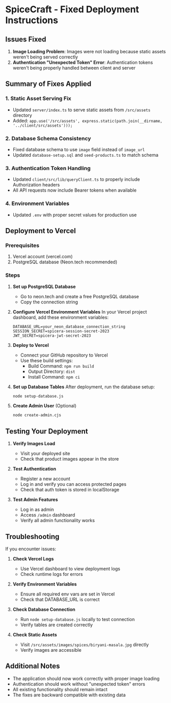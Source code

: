 # SpiceCraft - Fixed Deployment Instructions

## Issues Fixed

1. **Image Loading Problem**: Images were not loading because static assets weren't being served correctly
2. **Authentication "Unexpected Token" Error**: Authentication tokens weren't being properly handled between client and server

## Summary of Fixes Applied

### 1. Static Asset Serving Fix
- Updated `server/index.ts` to serve static assets from `/src/assets` directory
- Added: `app.use('/src/assets', express.static(path.join(__dirname, '../client/src/assets')));`

### 2. Database Schema Consistency
- Fixed database schema to use `image` field instead of `image_url`
- Updated `database-setup.sql` and `seed-products.ts` to match schema

### 3. Authentication Token Handling
- Updated `client/src/lib/queryClient.ts` to properly include Authorization headers
- All API requests now include Bearer tokens when available

### 4. Environment Variables
- Updated `.env` with proper secret values for production use

## Deployment to Vercel

### Prerequisites
1. Vercel account (vercel.com)
2. PostgreSQL database (Neon.tech recommended)

### Steps

1. **Set up PostgreSQL Database**
   - Go to neon.tech and create a free PostgreSQL database
   - Copy the connection string

2. **Configure Vercel Environment Variables**
   In your Vercel project dashboard, add these environment variables:
   ```
   DATABASE_URL=your_neon_database_connection_string
   SESSION_SECRET=spicera-session-secret-2023
   JWT_SECRET=spicera-jwt-secret-2023
   ```

3. **Deploy to Vercel**
   - Connect your GitHub repository to Vercel
   - Use these build settings:
     - Build Command: `npm run build`
     - Output Directory: `dist`
     - Install Command: `npm ci`

4. **Set up Database Tables**
   After deployment, run the database setup:
   ```bash
   node setup-database.js
   ```

5. **Create Admin User** (Optional)
   ```bash
   node create-admin.cjs
   ```

## Testing Your Deployment

1. **Verify Images Load**
   - Visit your deployed site
   - Check that product images appear in the store

2. **Test Authentication**
   - Register a new account
   - Log in and verify you can access protected pages
   - Check that auth token is stored in localStorage

3. **Test Admin Features**
   - Log in as admin
   - Access `/admin` dashboard
   - Verify all admin functionality works

## Troubleshooting

If you encounter issues:

1. **Check Vercel Logs**
   - Use Vercel dashboard to view deployment logs
   - Check runtime logs for errors

2. **Verify Environment Variables**
   - Ensure all required env vars are set in Vercel
   - Check that DATABASE_URL is correct

3. **Check Database Connection**
   - Run `node setup-database.js` locally to test connection
   - Verify tables are created correctly

4. **Check Static Assets**
   - Visit `/src/assets/images/spices/biryani-masala.jpg` directly
   - Verify images are accessible

## Additional Notes

- The application should now work correctly with proper image loading
- Authentication should work without "unexpected token" errors
- All existing functionality should remain intact
- The fixes are backward compatible with existing data
